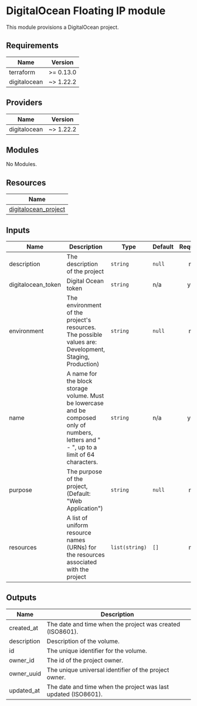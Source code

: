# DigitalOcean Floating IP module

This module provisions a DigitalOcean project.

<!-- BEGINNING OF PRE-COMMIT-TERRAFORM DOCS HOOK -->
## Requirements

| Name         | Version   |
| ------------ | --------- |
| terraform    | >= 0.13.0 |
| digitalocean | ~> 1.22.2 |

## Providers

| Name         | Version   |
| ------------ | --------- |
| digitalocean | ~> 1.22.2 |

## Modules

No Modules.

## Resources

| Name                                                                                                                    |
| ----------------------------------------------------------------------------------------------------------------------- |
| [digitalocean_project](https://registry.terraform.io/providers/digitalocean/digitalocean/latest/docs/resources/project) |

## Inputs

| Name                | Description                                                                                                                                | Type           | Default | Required |
| ------------------- | ------------------------------------------------------------------------------------------------------------------------------------------ | -------------- | ------- | :------: |
| description         | The description of the project                                                                                                             | `string`       | `null`  |    no    |
| digitalocean\_token | Digital Ocean token                                                                                                                        | `string`       | n/a     |   yes    |
| environment         | The environment of the project's resources. The possible values are: Development, Staging, Production)                                     | `string`       | `null`  |    no    |
| name                | A name for the block storage volume. Must be lowercase and be composed only of numbers, letters and " - ", up to a limit of 64 characters. | `string`       | n/a     |   yes    |
| purpose             | The purpose of the project, (Default: "Web Application")                                                                                   | `string`       | `null`  |    no    |
| resources           | A list of uniform resource names (URNs) for the resources associated with the project                                                      | `list(string)` | `[]`    |    no    |

## Outputs

| Name        | Description                                                    |
| ----------- | -------------------------------------------------------------- |
| created\_at | The date and time when the project was created (ISO8601).      |
| description | Description of the volume.                                     |
| id          | The unique identifier for the volume.                          |
| owner\_id   | The id of the project owner.                                   |
| owner\_uuid | The unique universal identifier of the project owner.          |
| updated\_at | The date and time when the project was last updated (ISO8601). |

<!-- END OF PRE-COMMIT-TERRAFORM DOCS HOOK -->